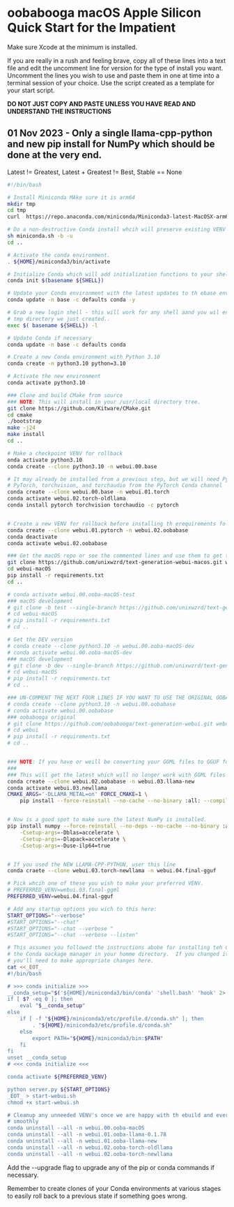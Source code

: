# oobabooga macOS Apple Silicon Quick Start for the Impatient

Make sure Xcode at the minimum is installed.

If you are really in a rush and feeling brave, copy all of these lines into a text file and edit the uncomment line for version for the type of install you want. Uncomment the lines you wish to use and paste them in one at time into a terminal session of your choice. Use the script created as a template for your start script.

**DO NOT JUST COPY AND PASTE UNLESS YOU HAVE READ AND UNDERSTAND THE INSTRUCTIONS**

## 01 Nov 2023 - Only a single llama-cpp-python and new pip install for NumPy which should be done at the very end.

Latest != Greatest, Latest + Greatest != Best, Stable == None

```bash
#!/bin/bash

# Install Miniconda MAke sure it is arm64
mkdir tmp
cd tmp
curl  https://repo.anaconda.com/miniconda/Miniconda3-latest-MacOSX-arm64.sh -o miniconda.sh

# Do a non-destructive Conda install whcih will preserve existing VENV's
sh miniconda.sh -b -u
cd ..

# Activate the conda environment.
. ${HOME}/miniconda3/bin/activate

# Initialize Conda which will add initialization functions to your shell's profile.
conda init $(basename ${SHELL})

# Update your Conda environment with the latest updates to th ebase environment
conda update -n base -c defaults conda -y

# Grab a new login shell - this will work for any shell aand you wil enter back in the
# tmp directory we just created..
exec $( basename ${SHELL}) -l

# Update Conda if necessary
conda update -n base -c defaults conda

# Create a new Conda environment with Python 3.10
conda create -n python3.10 python=3.10

# Activate the new environment
conda activate python3.10

### Clone and build CMake from source
### NOTE: This will install in your /usr/local directory tree.
git clone https://github.com/Kitware/CMake.git
cd cmake
./bootstrap
make -j24
make install
cd ..

# Make a checkpoint VENV for rollback
onda activate python3.10
conda create --clone python3.10 -n webui.00.base

# It may already be installed from a previous step, but we will need PyTorch re-installed.
# PyTorch, torchvision, and torchaudio from the PyTorch Conda channel
conda create --clone webui.00.base -n webui.01.torch
conda activate webui.02.torch-oldllama
conda install pytorch torchvision torchaudio -c pytorch


# Create a new VENV for rollback before installing th erequirements fo rthe webui.
conda create --clone webui.01.pytorch -n webui.02.oobabase
conda deactivate
conda activate webui.02.oobabase 

### Get the macOS repo or see the commented lines and use them to get the development or original.
git clone https://github.com/unixwzrd/text-generation-webui-macos.git webui-macOS
cd webui-macOS
pip install -r requirements.txt
cd ..

# conda activate webui.00.ooba-macOS-test
### macOS development
# git clone -b test --single-branch https://github.com/unixwzrd/text-generation-webui-macos.git webui-macOS-test
# cd webui-macOS
# pip install -r requirements.txt
# cd ..

# Get the DEV version
# conda create --clone python3.10 -n webui.00.ooba-macOS-dev
# conda activate webui.00.ooba-macOS-dev
### macOS development
# git clone -b dev --single-branch https://github.com/unixwzrd/text-generation-webui-macos.git webui-macOS-dev
# cd webui-macOS
# pip install -r requirements.txt
# cd ..

### UN-COMMENT THE NEXT FOUR LINES IF YOU WANT TO USE THE ORIGINAL OOBABOOGA
# conda create --clone python3.10 -n webui.00.oobabase
# conda activate webui.00.oobabase
### oobabooga original
# git clone https://github.com/oobabooga/text-generation-webui.git webui
# cd webui
# pip install -r requirements.txt
# cd ..


### NOTE: If you have or weill be converting your GGML files to GGUF format, use this.
###
### This will get the latest which will no longer work with GGML files until you convert them.
conda create --clone webui.02.oobabase -n webui.03.llama-new
conda activate webui.03.newllama
CMAKE_ARGS='-DLLAMA_METAL=on' FORCE_CMAKE=1 \
    pip install --force-reinstall --no-cache --no-binary :all: --compile llama-cpp-python==0.2.6


# Now is a good spot to make sure the latest NumPy is installed.
pip install numpy --force-reinstall --no-deps --no-cache --no-binary :all: --compile \
    -Csetup-args=-Dblas=accelerate \
    -Csetup-args=-Dlapack=accelerate \
    -Csetup-args=-Duse-ilp64=true


# If you used the NEW LLAMA-CPP-PYTHON, user this line
conda craete --clone webui.03.torch-newllama -n webui.04.final-gguf

# Pick whcih one of these you wish to make your preferred VENV.
# PREFERRED_VENV=webui.03.final-ggml
PREFERRED_VENV=webui.04.final-gguf

# Add any startup options you wich to this here:
START_OPTIONS="--verbose"
#START_OPTIONS="--chat"
#START_OPTIONS="--chat --verbose "
#START_OPTIONS="--chat --verbose --listen"

# This assumes you followed the instructions abobe for installing teh Conda or upgrading
# the Conda oackage manager in your homme directory.  If you changed it to someting else,
# you'll need to make appropriate changes here.
cat <<_EOT_
#!/bin/bash

# >>> conda initialize >>>
__conda_setup="$('${HOME}/miniconda3/bin/conda' 'shell.bash' 'hook' 2> /dev/null)"
if [ $? -eq 0 ]; then
    eval "$__conda_setup"
else
    if [ -f "${HOME}/miniconda3/etc/profile.d/conda.sh" ]; then
        . "${HOME}/miniconda3/etc/profile.d/conda.sh"
    else
        export PATH="${HOME}/miniconda3/bin:$PATH"
    fi
fi
unset __conda_setup
# <<< conda initialize <<<

conda activate ${PREFERRED_VENV}

python server.py ${START_OPTIONS}
_EOT_ > start-webui.sh
chmod +x start-webui.sh

# Cleanup any unneeded VENV's once we are happy with th ebuild and everytihng is running
# smoothly
conda uninstall --all -n webui.00.ooba-macOS
conda uninstall --all -n webui.01.ooba-llama-0.1.78
conda uninstall --all -n webui.01.ooba-llama-new
conda uninstall --all -n webui.02.ooba-torch-oldllama
conda uninstall --all -n webui.02.ooba-torch-newllama
```

Add the --upgrade flag to upgrade any of the pip or conda commands if necessary.

Remember to create clones of your Conda environments at various stages to easily roll back to a previous state if something goes wrong.
